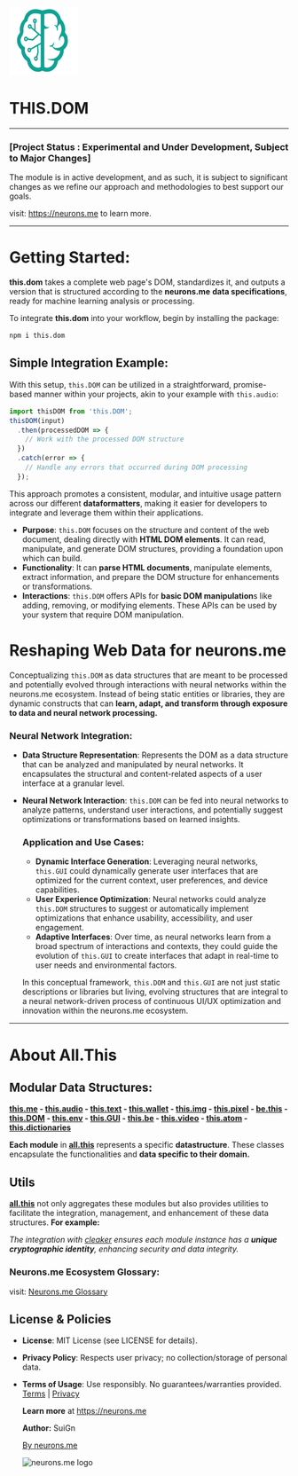 <img src="./_._.svg" alt="SVG Image" width="123" height="123" style="width123px; height:123px;">

# THIS.DOM

-----------

### [Project Status : Experimental and Under Development, Subject to Major Changes]

The module is in active development, and as such, it is subject to significant changes as we refine our approach and methodologies to best support our goals.

visit: https://neurons.me to learn more.

----------

# Getting Started:

**this.dom** takes a complete web page's DOM, standardizes it, and outputs a version that is structured according to the **neurons.me** **data specifications**, ready for machine learning analysis or processing.

To integrate **this.dom** into your workflow, begin by installing the package:

```bash
npm i this.dom
```

## Simple Integration Example:

With this setup, `this.DOM` can be utilized in a straightforward, promise-based manner within your projects, akin to your example with `this.audio`:

```js
import thisDOM from 'this.DOM';
thisDOM(input)
  .then(processedDOM => {
    // Work with the processed DOM structure
  })
  .catch(error => {
    // Handle any errors that occurred during DOM processing
  });
```

This approach promotes a consistent, modular, and intuitive usage pattern across our different **dataformatters**, making it easier for developers to integrate and leverage them within their applications.

- **Purpose**: `this.DOM` focuses on the structure and content of the web document, dealing directly with **HTML DOM elements**. It can read, manipulate, and generate DOM structures, providing a foundation upon which can build.
- **Functionality**: It can **parse HTML documents**, manipulate elements, extract information, and prepare the DOM structure for enhancements or transformations.
- **Interactions**: `this.DOM` offers APIs for **basic DOM manipulation**s like adding, removing, or modifying elements. These APIs can be used by your system that require DOM manipulation.

# Reshaping Web Data for neurons.me

Conceptualizing `this.DOM` as data structures that are meant to be processed and potentially evolved through interactions with neural networks within the neurons.me ecosystem. Instead of being static entities or libraries, they are dynamic constructs that can **learn, adapt, and transform through exposure to data and neural network processing.**

### Neural Network Integration:

- **Data Structure Representation**: Represents the DOM as a data structure that can be analyzed and manipulated by neural networks. It encapsulates the structural and content-related aspects of a user interface at a granular level.

- **Neural Network Interaction**: `this.DOM` can be fed into neural networks to analyze patterns, understand user interactions, and potentially suggest optimizations or transformations based on learned insights.

  ### Application and Use Cases:

  - **Dynamic Interface Generation**: Leveraging neural networks, `this.GUI` could dynamically generate user interfaces that are optimized for the current context, user preferences, and device capabilities.
  - **User Experience Optimization**: Neural networks could analyze `this.DOM` structures to suggest or automatically implement optimizations that enhance usability, accessibility, and user engagement.
  - **Adaptive Interfaces**: Over time, as neural networks learn from a broad spectrum of interactions and contexts, they could guide the evolution of `this.GUI` to create interfaces that adapt in real-time to user needs and environmental factors.

  In this conceptual framework, `this.DOM` and `this.GUI` are not just static descriptions or libraries but living, evolving structures that are integral to a neural network-driven process of continuous UI/UX optimization and innovation within the neurons.me ecosystem.

----------

# About All.This

## Modular Data Structures:

**[this.me](https://suign.github.io/this.me)  - [this.audio](https://suign.github.io/this.audio) - [this.text](https://suign.github.io/this.text) - [this.wallet](https://suign.github.io/this.wallet) - [this.img](https://suign.github.io/this.img) - [this.pixel](https://suign.github.io/Pixels) - [be.this](https://suign.github.io/be.this) - [this.DOM](https://suign.github.io/this.DOM) - [this.env](https://suign.github.io/this.env/) - [this.GUI](https://suign.github.io/this.GUI) - [this.be](https://suign.github.io/this.be) - [this.video](https://suign.github.io/this.video) - [this.atom](https://suign.github.io/this.atom) - [this.dictionaries](https://suign.github.io/this.dictionaries/)**

**Each module** in **[all.this](https://neurons.me/all-this)** represents a specific **datastructure**. These classes encapsulate the functionalities and **data specific to their domain.**

## **Utils**

**[all.this](https://neurons.me/all-this)** not only aggregates these modules but also provides utilities to facilitate the integration, management, and enhancement of these data structures. **For example:**

*The integration with [cleaker](https://suign.github.io/cleaker/) ensures each module instance has a **unique cryptographic identity**, enhancing security and data integrity.*

### Neurons.me Ecosystem Glossary:

visit: [Neurons.me Glossary](https://suign.github.io/neurons.me/Glossary) 

## License & Policies

- **License**: MIT License (see LICENSE for details).

- **Privacy Policy**: Respects user privacy; no collection/storage of personal data.

- **Terms of Usage**: Use responsibly. No guarantees/warranties provided. [Terms](https://www.neurons.me/terms-of-use) | [Privacy](https://www.neurons.me/privacy-policy)

  **Learn more** at https://neurons.me

  **Author:** SuiGn

  [By neurons.me](https://neurons.me)

  <img src="https://suign.github.io/neurons.me/neurons_logo.png" alt="neurons.me logo" width="123" height="123" style="width123px; height:123px;">
